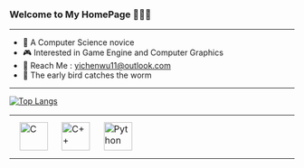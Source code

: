 ### Welcome to My HomePage 🎈🎈🎈

---

<!-- <p align="left">
  <img src = "https://media2.giphy.com/media/C7yrmfAcGSLLvThkUw/giphy.gif?cid=ecf05e47cts9d4euuqbdsukxsm0itci37l6kuwkh1bhsmf74&rid=giphy.gif&ct=g" height = "150">
  <br>
</p> -->

<!-- --- -->

- 📖 A Computer Science novice 
- 🎮 Interested in Game Engine and Computer Graphics
- 📧 Reach Me : yichenwu11@outlook.com
- 🥇 The early bird catches the worm

---

[![Top Langs](https://github-readme-stats.vercel.app/api/top-langs/?username=YichenWu11&layout=compact&theme=gotham)](https://github.com/YichenWu11/github-readme-stats)
<br/>
 
<table frame=void><tr><td valign="top" width="33%">

<div align="left">  
<a href="https://www.cprogramming.com/" target="_blank"><img style="margin: 10px" src="https://profilinator.rishav.dev/skills-assets/c-original.svg" alt="C" height="50" /></a>  
<a href="https://www.cplusplus.com/" target="_blank"><img style="margin: 10px" src="https://profilinator.rishav.dev/skills-assets/cplusplus-original.svg" alt="C++" height="50" /></a>  
<a href="https://www.python.org/" target="_blank"><img style="margin: 10px" src="https://profilinator.rishav.dev/skills-assets/python-original.svg" alt="Python" height="50" /></a>  
</div>

</td></tr></table>  

